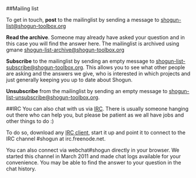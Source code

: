 ##Mailing list

To get in touch, **post** to the mailinglist by sending a message to shogun-list@shogun-toolbox.org


**Read the archive**. Someone may already have asked your question and in this case you will find the answer here. The mailinglist is archived using gmane shogun-list-archive@shogun-toolbox.org

**Subscribe** to the mailinglist by sending an empty message to shogun-list-subscribe@shogun-toolbox.org. This allows you to see what other people are asking and the answers we give, who is interested in which projects and just generally keeping you up to date about Shogun.

**Unsubscribe** from the mailinglist by sending an empty message to shogun-list-unsubscribe@shogun-toolbox.org. 



##IRC
You can also chat with us via [IRC](http://www.irchelp.org). There is usually someone hanging out there who can help you, but please be patient as we all have jobs and other things to do :) 

To do so, download any [IRC client](http://www.irchelp.org/irchelp/clients), start it up and point it to connect to the IRC channel #shogun at irc.freenode.net. 

You can also connect via webchat#shogun directly in your browser. We started this channel in March 2011 and made chat logs available for your convenience. You may be able to find the answer to your question in the chat history. 
